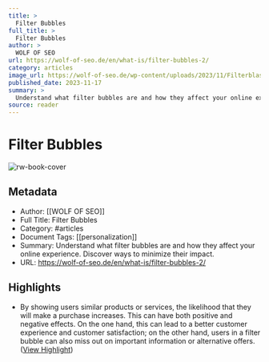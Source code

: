 ```yaml
---
title: >
  Filter Bubbles
full_title: >
  Filter Bubbles
author: >
  WOLF OF SEO
url: https://wolf-of-seo.de/en/what-is/filter-bubbles-2/
category: articles
image_url: https://wolf-of-seo.de/wp-content/uploads/2023/11/Filterblasen.png
published_date: 2023-11-17
summary: >
  Understand what filter bubbles are and how they affect your online experience. Discover ways to minimize their impact.
source: reader
---
```

# Filter Bubbles

![rw-book-cover](https://wolf-of-seo.de/wp-content/uploads/2023/11/Filterblasen.png)

## Metadata
- Author: [[WOLF OF SEO]]
- Full Title: Filter Bubbles
- Category: #articles
- Document Tags: [[personalization]] 
- Summary: Understand what filter bubbles are and how they affect your online experience. Discover ways to minimize their impact.
- URL: https://wolf-of-seo.de/en/what-is/filter-bubbles-2/

## Highlights
- By showing users similar products or services, the likelihood that they will make a purchase increases. This can have both positive and negative effects. On the one hand, this can lead to a better customer experience and customer satisfaction; on the other hand, users in a filter bubble can also miss out on important information or alternative offers. ([View Highlight](https://read.readwise.io/read/01hzs3d6fmb72q728rqkbv8chm))


